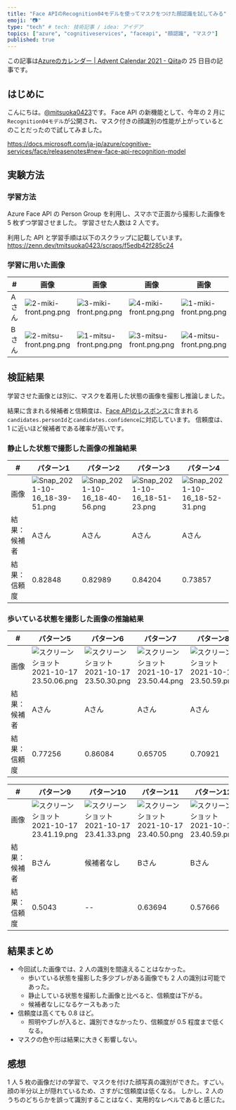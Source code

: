 ```yaml
---
title: "Face APIのRecognition04モデルを使ってマスクをつけた顔認識を試してみる"
emoji: "📷"
type: "tech" # tech: 技術記事 / idea: アイデア
topics: ["azure", "cognitiveservices", "faceapi", "顔認識", "マスク"]
published: true
---
```


この記事は[Azureのカレンダー | Advent Calendar 2021 - Qiita](https://qiita.com/advent-calendar/2021/azure)の 25 日目の記事です。

## はじめに

こんにちは。[@mitsuoka0423](https://twitter.com/mitsuoka0423)です。
Face API の新機能として、今年の 2 月に`Recognition04モデル`が公開され、マスク付きの顔識別の性能が上がっているとのことだったので試してみました。

https://docs.microsoft.com/ja-jp/azure/cognitive-services/face/releasenotes#new-face-api-recognition-model

## 実験方法

### 学習方法

Azure Face API の Person Group を利用し、スマホで正面から撮影した画像を 5 枚ずつ学習させました。
学習させた人数は 2 人です。

利用した API と学習手順は以下のスクラップに記載しています。
https://zenn.dev/tmitsuoka0423/scraps/f5edb42f285c24

### 学習に用いた画像

| # | 画像 | 画像 | 画像 | 画像 | 画像 |
| -- | -- | -- | -- | -- | -- |
| Aさん | ![2-miki-front.png.png](https://qiita-image-store.s3.ap-northeast-1.amazonaws.com/0/90087/93b28130-e8e2-981e-c342-2161f495a904.png) | ![3-miki-front.png.png](https://qiita-image-store.s3.ap-northeast-1.amazonaws.com/0/90087/1646cea0-45a3-0b07-de3f-17c3b3c823da.png) | ![4-miki-front.png.png](https://qiita-image-store.s3.ap-northeast-1.amazonaws.com/0/90087/f52e0fbd-a3f4-8f2d-7fbd-ec31e9ac1b1a.png) | ![1-miki-front.png.png](https://qiita-image-store.s3.ap-northeast-1.amazonaws.com/0/90087/5bfa1e29-5016-bb03-0ecf-56b9df6379d4.png) | ![5-miki-front.png.png](https://qiita-image-store.s3.ap-northeast-1.amazonaws.com/0/90087/0fbdfb66-d24f-7023-3025-461efdbe51bc.png) |
| Bさん | ![2-mitsu-front.png.png](https://qiita-image-store.s3.ap-northeast-1.amazonaws.com/0/90087/1a3f6a81-7bc2-460c-13c1-913bba66c319.png)| ![1-mitsu-front.png.png](https://qiita-image-store.s3.ap-northeast-1.amazonaws.com/0/90087/38b565dd-3370-1c54-adff-51eb214ae54f.png) | ![3-mitsu-front.png.png](https://qiita-image-store.s3.ap-northeast-1.amazonaws.com/0/90087/5c4f8c88-1436-f0e5-2bd0-12f6cd927e5f.png) | ![4-mitsu-front.png.png](https://qiita-image-store.s3.ap-northeast-1.amazonaws.com/0/90087/ccafffb3-764c-8d3b-7782-0f1acdcfed83.png) | ![5-mitsu-front.png.png](https://qiita-image-store.s3.ap-northeast-1.amazonaws.com/0/90087/6f693c71-dce3-570f-97e8-c90d6a1d61c3.png) |

## 検証結果

学習させた画像とは別に、マスクを着用した状態の画像を撮影し推論しました。

結果に含まれる候補者と信頼度は、[Face APIのレスポンス](https://westus.dev.cognitive.microsoft.com/docs/services/563879b61984550e40cbbe8d/operations/563879b61984550f30395239#:~:text=%22candidates%22%3A%20%5B%0A%20%20%20%20%20%20%20%20%20%20%20%20%7B%0A%20%20%20%20%20%20%20%20%20%20%20%20%20%20%20%20%22personId%22%3A%20%2225985303%2Dc537%2D4467%2Db41d%2Dbdb45cd95ca1%22%2C%0A%20%20%20%20%20%20%20%20%20%20%20%20%20%20%20%20%22confidence%22%3A%200.92%0A%20%20%20%20%20%20%20%20%20%20%20%20%7D)に含まれる`candidates.personId`と`candidates.confidence`に対応しています。
信頼度は、1 に近いほど候補者である確率が高いです。

### 静止した状態で撮影した画像の推論結果

| # | パターン1 | パターン2 | パターン3 | パターン4 |
| -- | -- | -- | -- | -- |
| 画像 | ![Snap_2021-10-16_18-39-51.png](https://qiita-image-store.s3.ap-northeast-1.amazonaws.com/0/90087/2f2176cd-db43-e0a9-59f6-33ed32e7ba85.png) | ![Snap_2021-10-16_18-40-56.png](https://qiita-image-store.s3.ap-northeast-1.amazonaws.com/0/90087/5dbfbd75-2a42-d5f6-fb8e-33512df6f556.png) | ![Snap_2021-10-16_18-51-23.png](https://qiita-image-store.s3.ap-northeast-1.amazonaws.com/0/90087/0e47087c-00f5-f049-9656-0dcccbf248bb.png) | ![Snap_2021-10-16_18-52-31.png](https://qiita-image-store.s3.ap-northeast-1.amazonaws.com/0/90087/ee5fc1cf-a8a2-16eb-7777-ac62f2cfb17a.png) |
| 結果：候補者 | Aさん | Aさん | Aさん | Aさん |
| 結果：信頼度 | 0.82848 | 0.82989 | 0.84204 | 0.73857 |

### 歩いている状態を撮影した画像の推論結果

| # | パターン5 | パターン6 | パターン7 | パターン8 |
| -- | -- | -- | -- | -- |
| 画像 | ![スクリーンショット 2021-10-17 23.50.06.png](https://qiita-image-store.s3.ap-northeast-1.amazonaws.com/0/90087/0a008fbb-5f52-0c5e-6d92-b1de3ffe8a56.png) | ![スクリーンショット 2021-10-17 23.50.30.png](https://qiita-image-store.s3.ap-northeast-1.amazonaws.com/0/90087/dc13a746-3ecc-181b-6cb2-32a2581e2a6b.png) | ![スクリーンショット 2021-10-17 23.50.44.png](https://qiita-image-store.s3.ap-northeast-1.amazonaws.com/0/90087/6d118a31-0648-391e-7912-9875a96e791e.png) | ![スクリーンショット 2021-10-17 23.50.59.png](https://qiita-image-store.s3.ap-northeast-1.amazonaws.com/0/90087/b49bc2a2-a4e6-0c28-9178-f6f2c4280c63.png) |
| 結果：候補者 | Aさん | Aさん | Aさん | Aさん |
| 結果：信頼度 | 0.77256 | 0.86084 | 0.65705 | 0.70921 |


| # | パターン9 | パターン10 | パターン11 | パターン12 |
| -- | -- | -- | -- | -- |
| 画像 | ![スクリーンショット 2021-10-17 23.41.19.png](https://qiita-image-store.s3.ap-northeast-1.amazonaws.com/0/90087/034508c5-518a-0cbc-1753-99db8753757c.png) | ![スクリーンショット 2021-10-17 23.41.33.png](https://qiita-image-store.s3.ap-northeast-1.amazonaws.com/0/90087/65bc32db-1cb9-2081-ff5c-27b8bd4451ac.png) | ![スクリーンショット 2021-10-17 23.40.50.png](https://qiita-image-store.s3.ap-northeast-1.amazonaws.com/0/90087/838629ee-9520-720c-f79e-dec787020cf8.png) | ![スクリーンショット 2021-10-17 23.40.59.png](https://qiita-image-store.s3.ap-northeast-1.amazonaws.com/0/90087/a9d0ce7c-3f23-7a2d-9648-b7d6f5abe9fe.png) |
| 結果：候補者 | Bさん | 候補者なし | Bさん | Bさん |
| 結果：信頼度 | 0.5043 | -- | 0.63694 | 0.57666 |

## 結果まとめ

- 今回試した画像では、2 人の識別を間違えることはなかった。
  - 歩いている状態を撮影した多少ブレがある画像でも 2 人の識別は可能であった。
  - 静止している状態を撮影した画像と比べると、信頼度は下がる。
  - 候補者なしになるケースもあった
- 信頼度は高くても 0.8 ほど。
  - 照明やブレが入ると、識別できなかったり、信頼度が 0.5 程度まで低くなる。
- マスクの色や形は結果に大きく影響しない。

## 感想

1 人 5 枚の画像だけの学習で、マスクを付けた顔写真の識別ができた。すごい。
顔の半分以上が隠れているため、さすがに信頼度は低くなる。
しかし、2 人のうちのどちらかを誤って識別することはなく、実用的なレベルであると感じた。
